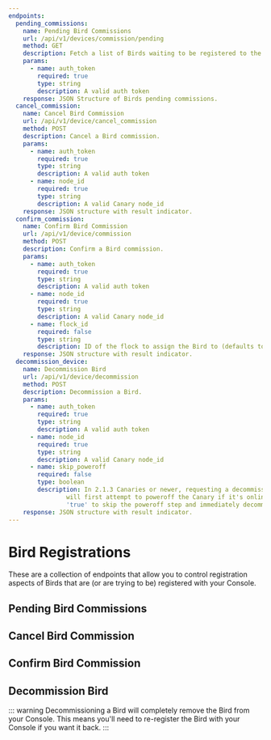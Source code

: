 ```yaml
---
endpoints:
  pending_commissions:
    name: Pending Bird Commissions
    url: /api/v1/devices/commission/pending
    method: GET
    description: Fetch a list of Birds waiting to be registered to the Console.
    params:
      - name: auth_token
        required: true
        type: string
        description: A valid auth token
    response: JSON Structure of Birds pending commissions.
  cancel_commission:
    name: Cancel Bird Commission
    url: /api/v1/device/cancel_commission
    method: POST
    description: Cancel a Bird commission.
    params:
      - name: auth_token
        required: true
        type: string
        description: A valid auth token
      - name: node_id
        required: true
        type: string
        description: A valid Canary node_id
    response: JSON structure with result indicator.
  confirm_commission:
    name: Confirm Bird Commission
    url: /api/v1/device/commission
    method: POST
    description: Confirm a Bird commission.
    params:
      - name: auth_token
        required: true
        type: string
        description: A valid auth token
      - name: node_id
        required: true
        type: string
        description: A valid Canary node_id
      - name: flock_id
        required: false
        type: string
        description: ID of the flock to assign the Bird to (defaults to `flock:default`).
    response: JSON structure with result indicator.
  decommission_device:
    name: Decommission Bird
    url: /api/v1/device/decommission
    method: POST
    description: Decommission a Bird.
    params:
      - name: auth_token
        required: true
        type: string
        description: A valid auth token
      - name: node_id
        required: true
        type: string
        description: A valid Canary node_id
      - name: skip_poweroff
        required: false
        type: boolean
        description: In 2.1.3 Canaries or newer, requesting a decommission
                will first attempt to poweroff the Canary if it's online. Pass in the value
                'true' to skip the poweroff step and immediately decommission the bird (defaults to `false`).
    response: JSON structure with result indicator.
---
```


# Bird Registrations

These are a collection of endpoints that allow you to control registration aspects of Birds that are (or are trying to be) registered with your Console.

<APIEndpoints :endpoints="$page.frontmatter.endpoints" :path="$page.regularPath"/>

## Pending Bird Commissions

<APIDetails :endpoint="$page.frontmatter.endpoints.pending_commissions"/>

## Cancel Bird Commission

<APIDetails :endpoint="$page.frontmatter.endpoints.cancel_commission"/>

## Confirm Bird Commission

<APIDetails :endpoint="$page.frontmatter.endpoints.confirm_commission"/>

## Decommission Bird

::: warning
Decommissioning a Bird will completely remove the Bird from your Console. This means you'll need to re-register the Bird with your Console if you want it back.
:::

<APIDetails :endpoint="$page.frontmatter.endpoints.decommission_device"/>